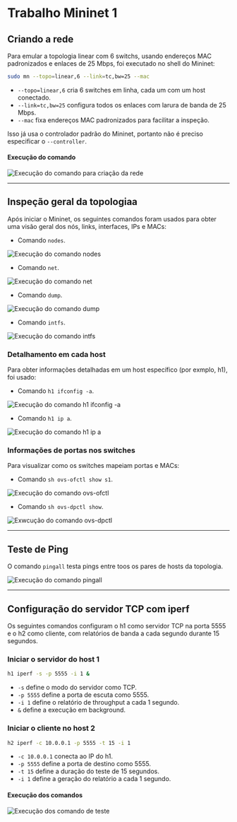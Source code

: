 # Trabalho Mininet 1

## Criando a rede

Para emular a topologia linear com 6 switchs, usando endereços MAC padronizados e enlaces de 25 Mbps, foi executado no shell do Mininet:

```bash
sudo mn --topo=linear,6 --link=tc,bw=25 --mac
```

- `--topo=linear,6` cria 6 switches em linha, cada um com um host conectado.
- `--link=tc,bw=25` configura todos os enlaces com larura de banda de 25 Mbps.
- `--mac` fixa endereços MAC padronizados para facilitar a inspeção.

Isso já usa o controlador padrão do Mininet, portanto não é preciso especificar o `--controller`.

#### Execução do comando


![Execução do comando para criação da rede](./images/init_net_command.png)


---

## Inspeção geral da topologiaa

Após iniciar o Mininet, os seguintes comandos foram usados para obter uma visão geral dos nós, links, interfaces, IPs e MACs:

- Comando `nodes`.


![Execução do comando nodes](./images/command_node.png)


- Comando `net`.


![Execução do comando net](./images/command_net1.png)


- Comando `dump`.


![Execução do comando dump](./images/command_dump1.png)


- Comando `intfs`.


![Execução do comando intfs](./images/command_intfs1.png)


### Detalhamento em cada host

Para obter informações detalhadas em um host específico (por exmplo, h1), foi usado: 

- Comando `h1 ifconfig -a`.


![Execução do comando h1 ifconfig -a](./images/command_ifconfiga1.png)


- Comando `h1 ip a`.


![Execução do comando h1 ip a](./images/command_ip.png)



### Informações de portas nos switches

Para visualizar como os switches mapeiam portas e MACs:

- Comando `sh ovs-ofctl show s1`.


![Execução do comando ovs-ofctl](./images/command_ovs-ofctl.png)


- Comando `sh ovs-dpctl show`.


![Exwcução do comando ovs-dpctl](./images/command_ovs-dpctl.png)


---

## Teste de Ping

O comando `pingall` testa pings entre toos os pares de hosts da topologia.


![Execução do comando pingall](./images/command_pingall.png)


---

## Configuração do servidor TCP com iperf

Os seguintes comandos configuram o h1 como servidor TCP na porta 5555 e o h2 como cliente, com relatórios de banda a cada segundo durante 15 segundos.

### Iniciar o servidor do host 1

```bash
h1 iperf -s -p 5555 -i 1 &
```

- `-s` define o modo do servidor como TCP.
- `-p 5555` define a porta de escuta como 5555.
- `-i 1` define o relatório de throughput a cada 1 segundo.
- `&` define a execução em background.

### Iniciar o cliente no host 2

```bash
h2 iperf -c 10.0.0.1 -p 5555 -t 15 -i 1
```

- `-c 10.0.0.1` conecta ao IP do h1.
- `-p 5555` define a porta de destino como 5555.
- `-t 15` define a duração do teste de 15 segundos.
- `-i 1` define a geração do relatório a cada 1 segundo.

#### Execução dos comandos


![Execução dos comando de teste](./images/tests_commands.png)

